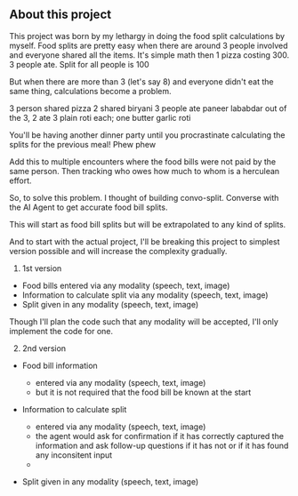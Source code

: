 ## About this project

This project was born by my lethargy in doing the food split calculations by myself.
Food splits are pretty easy when there are around 3 people involved and everyone shared all the items.
It's simple math then 1 pizza costing 300. 3 people ate. Split for all people is 100

But when there are more than 3 (let's say 8) and everyone didn't eat the same thing, calculations become a problem.

3 person shared pizza
2 shared biryani
3 people ate paneer lababdar
out of the 3, 2 ate 3 plain roti each; one butter garlic roti

You'll be having another dinner party until you procrastinate calculating the splits for the previous meal! Phew phew

Add this to multiple encounters where the food bills were not paid by the same person. Then tracking who owes how much to whom is a herculean effort.

So, to solve this problem. I thought of building convo-split. Converse with the AI Agent to get accurate food bill splits.

This will start as food bill splits but will be extrapolated to any kind of splits.

And to start with the actual project, I'll be breaking this project to simplest version possible and will increase the complexity gradually.

1. 1st version
- Food bills entered via any modality (speech, text, image)
- Information to calculate split via any modality (speech, text, image)
- Split given in any modality (speech, text, image)

Though I'll plan the code such that any modality will be accepted, I'll only implement the code for one.

2. 2nd version
- Food bill information
    - entered via any modality (speech, text, image)
    - but it is not required that the food bill be known at the start
- Information to calculate split
    - entered via any modality (speech, text, image)
    - the agent would ask for confirmation if it has correctly captured the information and ask follow-up questions if it has not or if it has found any inconsitent input
    - 


- Split given in any modality (speech, text, image)



